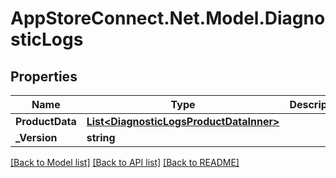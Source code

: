# AppStoreConnect.Net.Model.DiagnosticLogs

## Properties

Name | Type | Description | Notes
------------ | ------------- | ------------- | -------------
**ProductData** | [**List&lt;DiagnosticLogsProductDataInner&gt;**](DiagnosticLogsProductDataInner.md) |  | [optional] 
**_Version** | **string** |  | [optional] 

[[Back to Model list]](../README.md#documentation-for-models) [[Back to API list]](../README.md#documentation-for-api-endpoints) [[Back to README]](../README.md)

